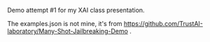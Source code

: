Demo attempt #1 for my XAI class presentation.

The examples.json is not mine, it's from https://github.com/TrustAI-laboratory/Many-Shot-Jailbreaking-Demo . 
